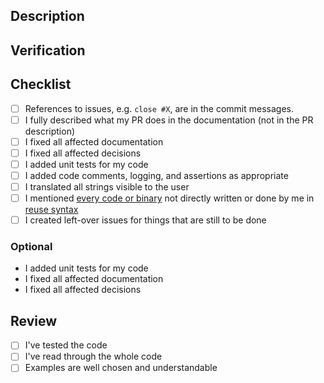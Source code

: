 <!--
Check relevant points but **please do not remove entries**.
-->

## Description

<!-- A description of the bug and the fix. Link the issue. -->

## Verification

<!-- Explain how you tested this bug fix. -->

## Checklist

<!--
For documentation fixes, spell checking, and similar none of these points below need to be checked.
Otherwise please check these points when getting a PR done:
-->

- [ ] References to issues, e.g. `close #X`, are in the commit messages.
- [ ] I fully described what my PR does in the documentation
      (not in the PR description)
- [ ] I fixed all affected documentation
- [ ] I fixed all affected decisions
- [ ] I added unit tests for my code
- [ ] I added code comments, logging, and assertions as appropriate
- [ ] I translated all strings visible to the user
- [ ] I mentioned [every code or binary](/.reuse/dep5) not directly written or done by me in [reuse syntax](https://reuse.software/)
- [ ] I created left-over issues for things that are still to be done

### Optional

- I added unit tests for my code
- I fixed all affected documentation
- I fixed all affected decisions

## Review

<!--
Reviewers can copy&check the following to their review.
Also the checklist above can be used.
But also the PR creator should check these points when getting a PR done:
-->

- [ ] I've tested the code
- [ ] I've read through the whole code
- [ ] Examples are well chosen and understandable

